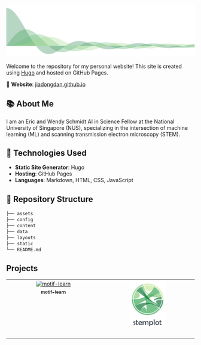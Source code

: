 ![cover](README_cover.png)

Welcome to the repository for my personal website! This site is created using [Hugo](https://gohugo.io/) and hosted on GitHub Pages.

🌟 **Website**: [jiadongdan.github.io](https://jiadongdan.github.io/)

## 📚 About Me

I am an Eric and Wendy Schmidt AI in Science Fellow at the National University of Singapore (NUS), specializing in the intersection of machine learning (ML) and scanning transmission electron microscopy (STEM).

## 🚀 Technologies Used

- **Static Site Generator**: Hugo
- **Hosting**: GitHub Pages
- **Languages**: Markdown, HTML, CSS, JavaScript

## 📁 Repository Structure

```plaintext
├── assets
├── config
├── content
├── data
├── layouts
├── static
└── README.md
```

## Projects

<!-- ALL-CONTRIBUTORS-LIST:START - Do not remove or modify this section -->
<!-- prettier-ignore-start -->
<!-- markdownlint-disable -->
<table>
  <tbody>
    <tr>
      <td align="center" valign="top" width="14.28%"><a href="https://github.com/jiadongdan/motif-learn"><img src="https://github.com/jiadongdan/motif-learn/blob/main/logo/logo_v.png?raw=true" width="100px;" alt="motif-learn"/><br /><sub><b>motif-learn</b></sub></a><br /></td>
      <td align="center" valign="top" width="14.28%"><a href="https://github.com/jiadongdan/stemplot"><img src="https://github.com/jiadongdan/stemplot/blob/main/images/logo_v.png?raw=true" width="100px;" alt="motif-learn"/><br /><sub><b></b></sub></a><br /></td>
    </tr>
  </tbody>
</table>

<!-- markdownlint-restore -->
<!-- prettier-ignore-end -->

<!-- ALL-CONTRIBUTORS-LIST:END -->